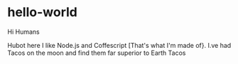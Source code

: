 # hello-world

Hi Humans

Hubot here I like Node.js and Coffescript [That's what I'm made of}.
I.ve had Tacos on the moon and find them far superior to Earth Tacos
